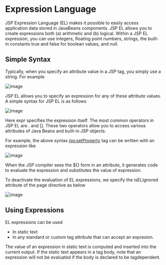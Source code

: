 # Expression Language

JSP Expression Language (EL) makes it possible to easily access application data stored in JavaBeans components. JSP EL allows you to create expressions both (a) arithmetic and (b) logical. Within a JSP EL expression, you can use integers, floating point numbers, strings, the built-in constants true and false for boolean values, and null.

## Simple Syntax

Typically, when you specify an attribute value in a JSP tag, you simply use a string. For example

![image](https://github.com/user-attachments/assets/ac0b593f-ef16-470f-86f4-4e62d985e611)

JSP EL allows you to specify an expression for any of these attribute values. A simple syntax for JSP EL is as follows

![image](https://github.com/user-attachments/assets/bad33bf1-41c2-4313-b205-481111e183b8)

Here expr specifies the expression itself. The most common operators in JSP EL are . and []. These two operators allow you to access various attributes of Java Beans and built-in JSP objects.

For example, the above syntax <jsp:setProperty> tag can be written with an expression like

![image](https://github.com/user-attachments/assets/7cde5bae-e688-496a-8515-1855d213eea8)

When the JSP compiler sees the ${} form in an attribute, it generates code to evaluate the expression and substitutes the value of expression.

To deactivate the evaluation of EL expressions, we specify the isELIgnored attribute of the page directive as below

![image](https://github.com/user-attachments/assets/a99067bb-849f-4ef6-8ef6-b8c9ba7e161d)

## Using Expressions

EL expressions can be used

- In static text
- In any standard or custom tag attribute that can accept an expresion.

The value of an expression in static text is computed and inserted into the current output. If the static text appears in a tag body, note that an expression will not be evaluated if the body is declared to be tagdependent.

